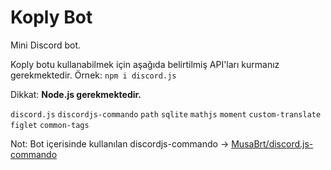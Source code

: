 # Koply Bot

Mini Discord bot.

Koply botu kullanabilmek için aşağıda belirtilmiş API'ları kurmanız gerekmektedir.
Örnek: `npm i discord.js`

Dikkat: **Node.js gerekmektedir.**

`discord.js`
`discordjs-commando`
`path`
`sqlite`
`mathjs`
`moment`
`custom-translate`
`figlet`
`common-tags`

Not: Bot içerisinde kullanılan discordjs-commando -> [MusaBrt/discord.js-commando](https://github.com/MusaBrt/discord.js-commando)

